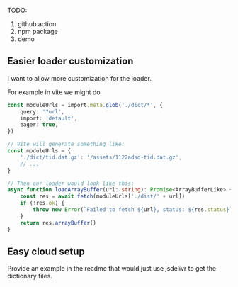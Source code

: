 TODO:

1. github action
2. npm package
3. demo

## Easier loader customization

I want to allow more customization for the loader.

For example in vite we might do

```ts
const moduleUrls = import.meta.glob('./dict/*', {
	query: '?url',
	import: 'default',
	eager: true,
})

// Vite will generate something like:
const moduleUrls = {
	'./dict/tid.dat.gz': '/assets/1122adsd-tid.dat.gz',
	// ...
}

// Then our loader would look like this:
async function loadArrayBuffer(url: string): Promise<ArrayBufferLike> {
	const res = await fetch(moduleUrls['./dist/' + url])
	if (!res.ok) {
		throw new Error(`Failed to fetch ${url}, status: ${res.status}`)
	}
	return res.arrayBuffer()
}
```

## Easy cloud setup

Provide an example in the readme that would just use jsdelivr to
get the dictionary files.
